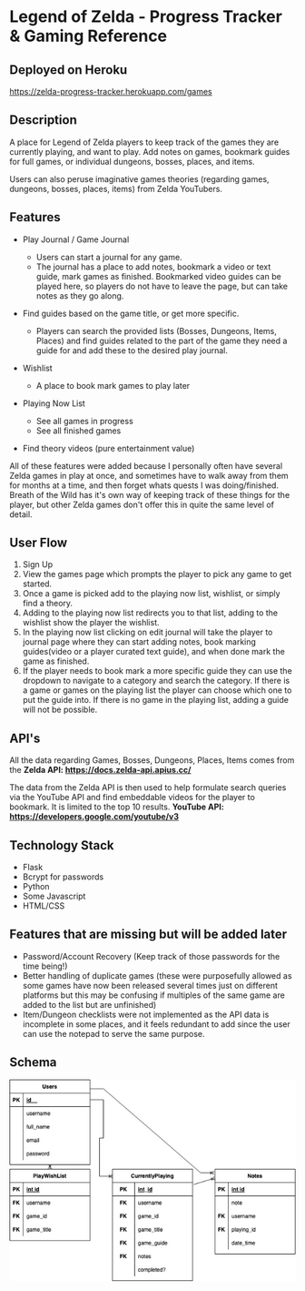 # Legend of Zelda - Progress Tracker & Gaming Reference

## Deployed on Heroku

https://zelda-progress-tracker.herokuapp.com/games

## Description

A place for Legend of Zelda players to keep track of the games they are currently playing, and want to play. Add notes on games, bookmark guides for full games, or individual dungeons, bosses, places, and items. 

Users can also peruse imaginative games theories (regarding games, dungeons, bosses, places, items) from Zelda YouTubers.

## Features

- Play Journal / Game Journal 
    - Users can start a journal for any game.
    - The journal has a place to add notes, bookmark a video or text guide, mark games as finished. Bookmarked video guides can be played here, so players do not have to leave the page, but can take notes as they go along.

- Find guides based on the game title, or get more specific.
    - Players can search the provided lists (Bosses, Dungeons, Items, Places) and find guides related to the part of the game they need a guide for and add these to the desired play journal.
- Wishlist
    - A place to book mark games to play later

- Playing Now List
    - See all games in progress
    - See all finished games

- Find theory videos (pure entertainment value)

All of these features were added because I personally often have several Zelda games in play at once, and sometimes have to walk away from them for months at a time, and then forget whats quests I was doing/finished. Breath of the Wild has it's own way of keeping track of these things for the player, but other Zelda games don't offer this in quite the same level of detail.

## User Flow

1. Sign Up
2. View the games page which prompts the player to pick any game to get started.
3. Once a game is picked add to the playing now list, wishlist, or simply find a theory.
4. Adding to the playing now list redirects you to that list, adding to the wishlist show the player the wishlist.
5. In the playing now list clicking on edit journal will take the player to journal page where they can start adding notes, book marking guides(video or a player curated text guide), and when done mark the game as finished.
6. If the player needs to book mark a more specific guide they can use the dropdown to navigate to a category and search the category. If there is a game or games on the playing list the player can choose which one to put the guide into. If there is no game in the playing list, adding a guide will not be possible.

## API's

All the data regarding Games, Bosses, Dungeons, Places, Items comes from the **Zelda API: https://docs.zelda-api.apius.cc/**

The data from the Zelda API is then used to help formulate search queries via the YouTube API and find embeddable videos for the player to bookmark. It is limited to the top 10 results. **YouTube API: https://developers.google.com/youtube/v3**

## Technology Stack

- Flask
- Bcrypt for passwords
- Python
- Some Javascript
- HTML/CSS

## Features that are missing but will be added later

- Password/Account Recovery (Keep track of those passwords for the time being!)
- Better handling of duplicate games (these were purposefully allowed as some games have now been released several times just on different platforms but this may be confusing if multiples of the same game are added to the list but are unfinished)
- Item/Dungeon checklists were not implemented as the API data is incomplete in some places, and it feels redundant to add since the user can use the notepad to serve the same purpose.

## Schema
![jpg of schema](static/images/LoZ_Progress_Schema.jpg)
